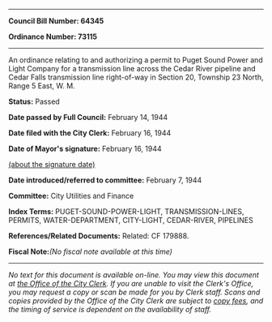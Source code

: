 

********

**Council Bill Number: 64345**
   
**Ordinance Number: 73115**
********

 An ordinance relating to and authorizing a permit to Puget Sound Power and Light Company for a transmission line across the Cedar River pipeline and Cedar Falls transmission line right-of-way in Section 20, Township 23 North, Range 5 East, W. M.

**Status:** Passed
   
**Date passed by Full Council:** February 14, 1944
   
**Date filed with the City Clerk:** February 16, 1944
   
**Date of Mayor's signature:** February 16, 1944
   
[(about the signature date)](/~public/approvaldate.htm)
   
   
   
**Date introduced/referred to committee:** February 7, 1944
   
**Committee:** City Utilities and Finance
   
   
**Index Terms:** PUGET-SOUND-POWER-LIGHT, TRANSMISSION-LINES, PERMITS, WATER-DEPARTMENT, CITY-LIGHT, CEDAR-RIVER, PIPELINES

**References/Related Documents:** Related: CF 179888.

**Fiscal Note:**_(No fiscal note available at this time)_
********

_No text for this document is available on-line. You may view this document at [the Office of the City Clerk](http://www.seattle.gov/leg/clerk/contactUs.htm). If you are unable to visit the Clerk's Office, you may request a copy or scan be made for you by Clerk staff. Scans and copies provided by the Office of the City Clerk are subject to [copy fees](http://clerk.seattle.gov/~public/clerkfees.htm), and the timing of service is dependent on the availability of staff._

